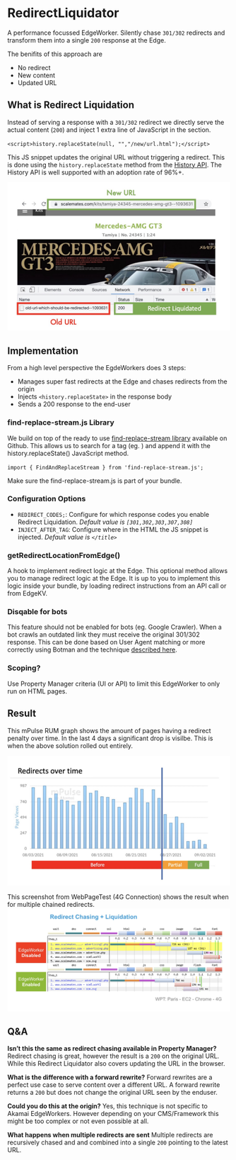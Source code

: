 # RedirectLiquidator
A performance focussed EdgeWorker. Silently chase `301/302` redirects and transform them into a single `200` response at the Edge.

The benifits of this approach are
* No redirect
* New content
* Updated URL

## What is Redirect Liquidation
Instead of serving a response with a `301/302` redirect we directly serve the actual content (`200`) and inject 1 extra line of JavaScript in the <head> section. 

`<script>history.replaceState(null, "","/new/url.html");</script>`
  

This JS snippet updates the original URL without triggering a redirect. This is done using the `history.replaceState` method from the [History API](https://developer.mozilla.org/en-US/docs/Web/API/History/replaceState). The History API is well supported with an adoption rate of 96%+.
  
![Redirect Liquidation in action](redirect-liquidation.jpg)

  
## Implementation
  
From a high level perspective the EgdeWorkers does 3 steps:
* Manages super fast redirects at the Edge and chases redirects from the origin
* Injects `<history.replaceState>` in the response body 
* Sends a 200 response to the end-user
  
### find-replace-stream.js Library
We build on top of the ready to use [find-replace-stream library](https://github.com/akamai/edgeworkers-examples/tree/master/edgeworkers/libraries/find-replace-stream) available on Github. This allows us to search for a tag (eg. </title>)  and append it with the history.replaceState() JavaScript method.

`import { FindAndReplaceStream } from 'find-replace-stream.js';`

Make sure the find-replace-stream.js is part of your bundle.

### Configuration Options
  
* `REDIRECT_CODES;`: Configure for which response codes you enable Redirect Liquidation. _Default value is `[301,302,303,307,308]`_
* `INJECT_AFTER_TAG`: Configure where in the HTML the JS snippet is injected. _Default value is `</title>`_

### getRedirectLocationFromEdge()
A hook to implement redirect logic at the Edge. This optional method allows you to manage redirect logic at the Edge. It is up to you to implement this logic inside your bundle, by loading redirect instructions from an API call or from EdgeKV.

### Disqable for bots

This feature should not be enabled for bots (eg. Google Crawler). When a bot crawls an outdated link they must receive the original 301/302 response.
This can be done based on User Agent matching or more correctly using Botman and the technique [described here](https://developer.akamai.com/blog/2020/02/25/improve-performance-and-seo-tuning-crawlers).

### Scoping?
Use Property Manager criteria (UI or API) to limit this EdgeWorker to only run on HTML pages.

## Result
  
This mPulse RUM graph shows the amount of pages having a redirect penalty over time. In the last 4 days a significant drop is visilbe. This is when the above solution rolled out entirely.

![mPulse RUM showing a decrease in requests having a redirect overhead](redirect-liquidation-rum.jpg)

This screenshot from WebPageTest (4G Connection) shows the result when for multiple chained redirects.
![WebPageTest showing the difference ](redirect-liquidation-chained-wpt.jpg)


  
## Q&A
**Isn’t this the same as redirect chasing available in Property Manager?**
Redirect chasing is great, however the result is a `200` on the original URL. While this Redirect Liquidator also covers updating the URL in the browser.

**What is the difference with a forward rewrite?**
Forward rewrites are a perfect use case to serve content over a different URL. A forward rewrite returns a `200` but does not change the original URL seen by the enduser.

**Could you do this at the origin?**
Yes, this technique is not specific to Akamai EdgeWorkers. However depending on your CMS/Framework this might be too complex or not even possible at all.

**What happens when multiple redirects are sent**
Multiple redirects are recursively chased and and combined into a single `200` pointing to the latest URL.


